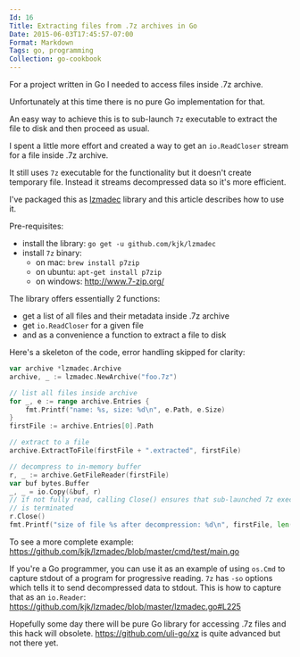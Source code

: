 ```yaml
---
Id: 16
Title: Extracting files from .7z archives in Go
Date: 2015-06-03T17:45:57-07:00
Format: Markdown
Tags: go, programming
Collection: go-cookbook
---
```


For a project written in Go I needed to access files inside .7z archive.

Unfortunately at this time there is no pure Go implementation for that.

An easy way to achieve this is to sub-launch `7z` executable to extract the file to disk and then proceed as usual.

I spent a little more effort and created a way to get an `io.ReadCloser` stream for a file inside .7z archive.

It still uses `7z` executable for the functionality but it doesn't create temporary file. Instead it streams decompressed data so it's more efficient.

I've packaged this as [lzmadec](https://github.com/kjk/lzmadec) library and this article describes how to use it.

Pre-requisites:

* install the library: `go get -u github.com/kjk/lzmadec`
* install `7z` binary:
	* on mac: `brew install p7zip`
	* on ubuntu: `apt-get install p7zip`
	* on windows: http://www.7-zip.org/

The library offers essentially 2 functions:

* get a list of all files and their metadata inside .7z archive
* get `io.ReadCloser` for a given file
* and as a convenience a function to extract a file to disk

Here's a skeleton of the code, error handling skipped for  clarity:

```go
var archive *lzmadec.Archive
archive, _ := lzmadec.NewArchive("foo.7z")

// list all files inside archive
for _, e := range archive.Entries {
	fmt.Printf("name: %s, size: %d\n", e.Path, e.Size)
}
firstFile := archive.Entries[0].Path

// extract to a file
archive.ExtractToFile(firstFile + ".extracted", firstFile)

// decompress to in-memory buffer
r, _ := archive.GetFileReader(firstFile)
var buf bytes.Buffer
_, _ = io.Copy(&buf, r)
// if not fully read, calling Close() ensures that sub-launched 7z executable
// is terminated
r.Close()
fmt.Printf("size of file %s after decompression: %d\n", firstFile, len(buf.Bytes()))
```

To see a more complete example: https://github.com/kjk/lzmadec/blob/master/cmd/test/main.go

If you're a Go programmer, you can use it as an example of using `os.Cmd` to capture stdout of a program for progressive reading. `7z` has `-so` options which tells it to send decompressed data to stdout. This is how to capture that as an `io.Reader`: https://github.com/kjk/lzmadec/blob/master/lzmadec.go#L225

Hopefully some day there will be pure Go library for accessing .7z files and this hack will obsolete. https://github.com/uli-go/xz is quite advanced but not there yet.
